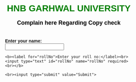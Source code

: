 <!DOCTYPE html>
<html lang="en">
<head>
  <meta charset="UTF-8">
  <meta name="viewport" content="width=device-width, initial-scale=1.0">
  <title>University Complaint Form</title>
  <style>
    body {
      font-family: Arial, sans-serif;
    }
    .center {
      text-align: center;
      color: green;
    }
    .complain-text {
      text-align: center;
      color: black;
      font-weight: bold;
      font-size: 18px;
    }
    .form-container {
      max-width: 400px;
      margin: auto;
      padding: 20px;
    }
    #video-container {
      display: none;
      text-align: center;
    }
  </style>
</head>
<body>

<div class="center">
  <h1>HNB GARHWAL UNIVERSITY</h1>
</div>

<div class="complain-text">
  <p>Complain here Regarding Copy check</p>
</div>

<div class="form-container">
  <form id="complaintForm" action="#" method="post" onsubmit="showVideo(event)">
    <b><label for="name">Enter your name:</label><br>
    <input type="text" id="name" name="name" required><br></b>

    <b><label for="rollNo">Enter your roll no:</label><br>
    <input type="text" id="rollNo" name="rollNo" required><br></b>

    <br><input type="submit" value="Submit">
  </form>
</div>

<div id="video-container">
  <video width="560" height="315" controls loop>
    <source src="video.html.mp4" type="video/mp4">
    Your browser does not support the video tag.
  </video>
</div>

<script>
  function showVideo(event) {
    event.preventDefault(); // Prevent the form from submitting
    document.getElementById("complaintForm").style.display = "none";
    var videoContainer = document.getElementById("video-container");
    videoContainer.style.display = "block";

    // Get the video element inside the video container
    var video = videoContainer.querySelector("video");

    // Attempt to play the video
    video.play();
  }
</script>

</body>
</html>

